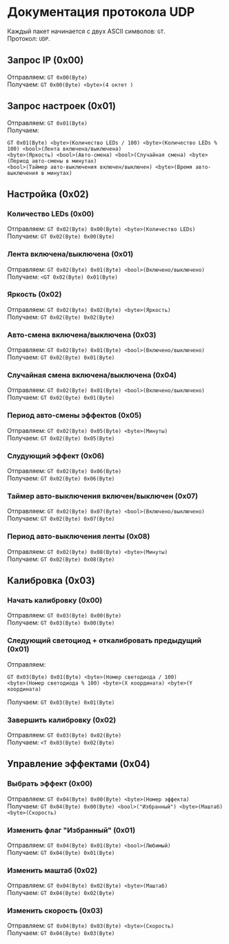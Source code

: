 # Документация протокола UDP
Каждый пакет начинается с двух ASCII символов: `GT`. \
Протокол: `UDP`.

## Запрос IP (0x00)
Отправляем: `GT 0x00(Byte)` \
Получаем: `GT 0x00(Byte) <byte>(4 октет )`

## Запрос настроек (0x01)
Отправляем: `GT 0x01(Byte)` \
Получаем: 
```
GT 0x01(Byte) <byte>(Количество LEDs / 100) <byte>(Количество LEDs % 100) <bool>(Лента включена/выключена)
<byte>(Яркость) <bool>(Авто-смена) <bool>(Случайная смена) <byte>(Период авто-смены в минутах)
<bool>(Таймер авто-выключения включен/выключен) <byte>(Время авто-выключения в минутах)
```

## Настройка (0x02)
### Количество LEDs (0x00)
Отправляем: `GT 0x02(Byte) 0x00(Byte) <byte>(Количество LEDs)` \
Получаем: `GT 0x02(Byte) 0x00(Byte)`
### Лента включена/выключена (0x01)
Отправляем: `GT 0x02(Byte) 0x01(Byte) <bool>(Включено/выключено)` \
Получаем: `<GT 0x02(Byte) 0x01(Byte)`
### Яркость (0x02)
Отправляем: `GT 0x02(Byte) 0x02(Byte) <byte>(Яркость)` \
Получаем: `GT 0x02(Byte) 0x02(Byte)`
### Авто-смена включена/выключена (0x03)
Отправляем: `GT 0x02(Byte) 0x01(Byte) <bool>(Включено/выключено)` \
Получаем: `GT 0x02(Byte) 0x01(Byte)`
### Случайная смена включена/выключена (0x04)
Отправляем: `GT 0x02(Byte) 0x01(Byte) <bool>(Включено/выключено)` \
Получаем: `GT 0x02(Byte) 0x01(Byte)`
### Период авто-смены эффектов (0x05)
Отправляем: `GT 0x02(Byte) 0x05(Byte) <byte>(Минуты)` \
Получаем: `GT 0x02(Byte) 0x05(Byte)`
### Слудующий эффект (0x06)
Отправляем: `GT 0x02(Byte) 0x06(Byte)` \
Получаем: `GT 0x02(Byte) 0x06(Byte)`
### Таймер авто-выключения включен/выключен (0x07)
Отправляем: `GT 0x02(Byte) 0x07(Byte) <bool>(Включено/выключено)` \
Получаем: `GT 0x02(Byte) 0x07(Byte)`
### Период авто-выключения ленты (0x08)
Отправляем: `GT 0x02(Byte) 0x08(Byte) <byte>(Минуты)` \
Получаем: `GT 0x02(Byte) 0x08(Byte)`
## Калибровка (0x03)
### Начать калибровку (0x00)
Отправляем: `GT 0x03(Byte) 0x00(Byte)` \
Получаем: `GT 0x03(Byte) 0x00(Byte)`
### Следующий светоциод + откалибровать предыдущий (0x01)
Отправляем: 
```
GT 0x03(Byte) 0x01(Byte) <byte>(Номер светодиода / 100) 
<byte>(Номер светодиода % 100) <byte>(X координата) <byte>(Y координата)
```
Получаем: `GT 0x03(Byte) 0x01(Byte)`
### Завершить калибровку (0x02)
Отправляем: `GT 0x03(Byte) 0x02(Byte)` \
Получаем: `<T 0x03(Byte) 0x02(Byte)`
## Управление эффектами (0x04)
### Выбрать эффект (0x00)
Отправляем: `GT 0x04(Byte) 0x00(Byte) <byte>(Номер эффекта)` \
Получаем: `GT 0x04(Byte) 0x00(Byte) <bool>("Избранный") <byte>(Маштаб) <byte>(Скорость)`
### Изменить флаг "Избранный" (0x01)
Отправляем: `GT 0x04(Byte) 0x01(Byte) <bool>(Любимый)` \
Получаем: `GT 0x04(Byte) 0x01(Byte)`
### Изменить маштаб (0x02)
Отправляем: `GT 0x04(Byte) 0x02(Byte) <byte>(Маштаб)` \
Получаем: `GT 0x04(Byte) 0x02(Byte)`
### Изменить скорость (0x03)
Отправляем: `GT 0x04(Byte) 0x03(Byte) <byte>(Скорость)` \
Получаем: `GT 0x04(Byte) 0x03(Byte)`
